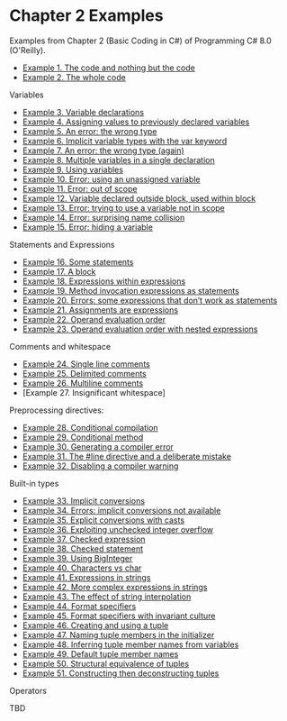 # Chapter 2 Examples

Examples from Chapter 2 (Basic Coding in C#) of Programming C# 8.0 (O'Reilly).


* [Example 1. The code and nothing but the code]()
* [Example 2. The whole code]()

Variables

* [Example 3. Variable declarations]()
* [Example 4. Assigning values to previously declared variables]()
* [Example 5. An error: the wrong type]()
* [Example 6. Implicit variable types with the var keyword]()
* [Example 7. An error: the wrong type (again)]()
* [Example 8. Multiple variables in a single declaration]()
* [Example 9. Using variables]()
* [Example 10. Error: using an unassigned variable]()
* [Example 11. Error: out of scope]()
* [Example 12. Variable declared outside block, used within block]()
* [Example 13. Error: trying to use a variable not in scope]()
* [Example 14. Error: surprising name collision]()
* [Example 15. Error: hiding a variable]()


Statements and Expressions

* [Example 16. Some statements]()
* [Example 17. A block]()
* [Example 18. Expressions within expressions]()
* [Example 19. Method invocation expressions as statements]()
* [Example 20. Errors: some expressions that don’t work as statements]()
* [Example 21. Assignments are expressions]()
* [Example 22. Operand evaluation order]()
* [Example 23. Operand evaluation order with nested expressions]()

Comments and whitespace
 
 * [Example 24. Single line comments]()
 * [Example 25. Delimited comments]()
 * [Example 26. Multiline comments]()
 * [Example 27. Insignificant whitespace]

Preprocessing directives:

* [Example 28. Conditional compilation]()
* [Example 29. Conditional method]()
* [Example 30. Generating a compiler error]()
* [Example 31. The #line directive and a deliberate mistake]()
* [Example 32. Disabling a compiler warning]()

Built-in types

* [Example 33. Implicit conversions]()
* [Example 34. Errors: implicit conversions not available]()
* [Example 35. Explicit conversions with casts]()
* [Example 36. Exploiting unchecked integer overflow]()
* [Example 37. Checked expression]()
* [Example 38. Checked statement]()
* [Example 39. Using BigInteger]()
* [Example 40. Characters vs char]()
* [Example 41. Expressions in strings]()
* [Example 42. More complex expressions in strings]()
* [Example 43. The effect of string interpolation]()
* [Example 44. Format specifiers]()
* [Example 45. Format specifiers with invariant culture]()
* [Example 46. Creating and using a tuple]()
* [Example 47. Naming tuple members in the initializer]()
* [Example 48. Inferring tuple member names from variables]()
* [Example 49. Default tuple member names]()
* [Example 50. Structural equivalence of tuples]()
* [Example 51. Constructing then deconstructing tuples]()

Operators

TBD